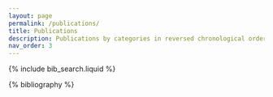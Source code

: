```yaml
---
layout: page
permalink: /publications/
title: Publications
description: Publications by categories in reversed chronological order.
nav_order: 3
---
```


<!-- _pages/publications.md -->

<!-- Bibsearch Feature -->

{% include bib_search.liquid %}

<div class="publications">

{% bibliography %}

</div>
